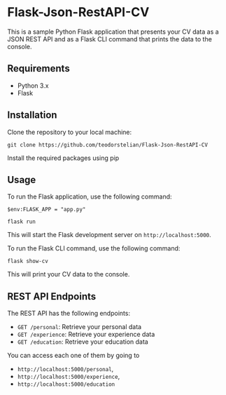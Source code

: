 # Flask-Json-RestAPI-CV

This is a sample Python Flask application that presents your CV data as a JSON REST API and as a Flask CLI command that prints the data to the console.

Requirements
------------

-   Python 3.x
-   Flask

Installation
------------

Clone the repository to your local machine:

`git clone https://github.com/teodorstelian/Flask-Json-RestAPI-CV`

Install the required packages using pip

Usage
-----

To run the Flask application, use the following command:

`$env:FLASK_APP = "app.py"`

`flask run`

This will start the Flask development server on `http://localhost:5000`.

To run the Flask CLI command, use the following command:

`flask show-cv`

This will print your CV data to the console.

REST API Endpoints
------------------

The REST API has the following endpoints:

-   `GET /personal`: Retrieve your personal data
-   `GET /experience`: Retrieve your experience data
-   `GET /education`: Retrieve your education data

You can access each one of them by going to 
- `http://localhost:5000/personal`, 
- `http://localhost:5000/experience`, 
- `http://localhost:5000/education`
